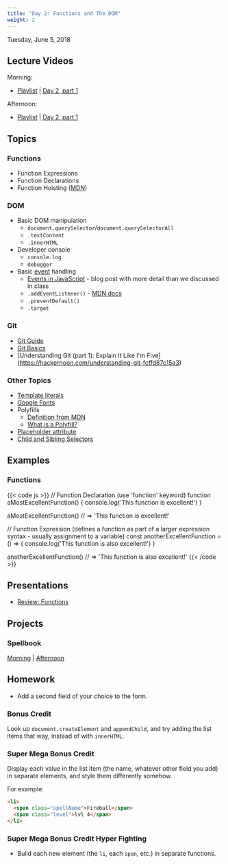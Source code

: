 ```yaml
---
title: "Day 2: Functions and The DOM"
weight: 2
---
```


<date>Tuesday, June 5, 2018</date>

## Lecture Videos

Morning:

* [Playlist](https://www.youtube.com/watch?v=AxtgfBl_yIw&list=PLuT2TqJuwaY-wZ8GKN0bjgCwNVf1WpEGp) | [Day 2, part 1](https://www.youtube.com/watch?v=piSflVSmiOI&list=PLuT2TqJuwaY-wZ8GKN0bjgCwNVf1WpEGp&index=6)

Afternoon:

* [Playlist](https://www.youtube.com/watch?v=GOQvgEk9IBM&list=PLuT2TqJuwaY90mQ7meSdhHMX6FbfCaLNA) | [Day 2, part 1](https://www.youtube.com/watch?v=Olz7MncGYJA&list=PLuT2TqJuwaY90mQ7meSdhHMX6FbfCaLNA&index=8)

## Topics

### Functions
* Function Expressions
* Function Declarations
* Function Hoisting ([MDN](https://developer.mozilla.org/en-US/docs/Glossary/Hoisting))

### DOM

* Basic DOM manipulation
  * `document.querySelector`/`document.querySelectorAll`
  * `.textContent`
  * `.innerHTML`
* Developer console
  * `console.log`
  * `debugger`
* Basic [event](https://www.w3schools.com/js/js_events.asp) handling
  * [Events in JavaScript](https://www.kirupa.com/html5/javascript_events.htm) - blog post with more detail than we discussed in class
  * `.addEventListener()` - [MDN docs](https://developer.mozilla.org/en-US/docs/Web/API/EventTarget/addEventListener)
  * `.preventDefault()`
  * `.target`

### Git

* [Git Guide](http://rogerdudler.github.io/git-guide/)
* [Git Basics](https://git-scm.com/book/en/v2/Getting-Started-Git-Basics)
* [Understanding Git (part 1): Explain It Like I'm Five] (https://hackernoon.com/understanding-git-fcffd87c15a3)

<div class="img github-flow"></div>

### Other Topics

* [Template literals](https://developer.mozilla.org/en-US/docs/Web/JavaScript/Reference/Template_literals)
* [Google Fonts](https://fonts.google.com/)
* Polyfills
  * [Definition from MDN](https://developer.mozilla.org/en-US/docs/Glossary/Polyfill)
  * [What is a Polyfill?](https://remysharp.com/2010/10/08/what-is-a-polyfill)
* [Placeholder attribute](https://www.w3schools.com/tags/att_placeholder.asp)
* [Child and Sibling Selectors](https://css-tricks.com/child-and-sibling-selectors/) 

## Examples

### Functions
{{< code js >}}
  // Function Declaration (use 'function' keyword)
  function aMostExcellentFunction() {
    console.log('This function is excellent!')
  }

  aMostExcellentFunction() // => 'This function is excellent!'

  // Function Expression (defines a function as part of a larger expression syntax - usually assignment to a variable)
  const anotherExcellentFunction = () => {
    console.log('This function is also excellent!')
  }

  anotherExcellentFunction() // => 'This function is also excellent!'
{{< /code >}}

## Presentations

* <a target="_blank" href="">Review: Functions</a>

## Projects

### Spellbook

[Morning](https://github.com/xtbc18s2/spellbook) | [Afternoon](https://github.com/xtbc18s2/spellbook/tree/afternoon)

## Homework

* Add a second field of your choice to the form.

### Bonus Credit

Look up `document.createElement` and `appendChild`, and try adding the list items that way, instead of with `innerHTML`.

### Super Mega Bonus Credit

Display each value in the list item (the name, whatever other field you add) in separate elements, and style them differently somehow.

For example:

```html
<li>
  <span class="spellName">Fireball</span>
  <span class="level">lvl 4</span>
</li>
```

### Super Mega Bonus Credit Hyper Fighting

* Build each new element (the `li`, each `span`, etc.) in separate functions.
